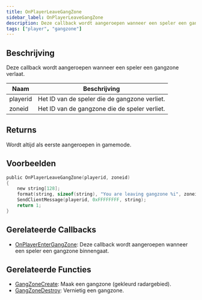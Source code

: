 ```yaml
---
title: OnPlayerLeaveGangZone
sidebar_label: OnPlayerLeaveGangZone
description: Deze callback wordt aangeroepen wanneer een speler een gangzone verlaat.
tags: ["player", "gangzone"]
---
```


<VersionWarn name='callback' version='omp v1.1.0.2612' />

## Beschrijving

Deze callback wordt aangeroepen wanneer een speler een gangzone verlaat.

| Naam     | Beschrijving                                    |
| -------- | ---------------------------------------------- |
| playerid | Het ID van de speler die de gangzone verliet.  |
| zoneid   | Het ID van de gangzone die de speler verliet.  |

## Returns

Wordt altijd als eerste aangeroepen in gamemode.

## Voorbeelden

```c
public OnPlayerLeaveGangZone(playerid, zoneid)
{
    new string[128];
    format(string, sizeof(string), "You are leaving gangzone %i", zoneid);
    SendClientMessage(playerid, 0xFFFFFFFF, string);
    return 1;
}
```

## Gerelateerde Callbacks

- [OnPlayerEnterGangZone](OnPlayerEnterGangZone): Deze callback wordt aangeroepen wanneer een speler een gangzone binnengaat.

## Gerelateerde Functies

- [GangZoneCreate](../functions/GangZoneCreate): Maak een gangzone (gekleurd radargebied).
- [GangZoneDestroy](../functions/GangZoneDestroy): Vernietig een gangzone.


